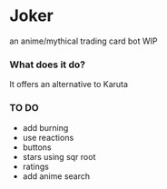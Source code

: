 # Joker
 an anime/mythical trading card bot WIP

### What does it do?
It offers an alternative to Karuta

### TO DO
- add burning
- use reactions
- buttons
- stars using sqr root
- ratings
- add anime search
